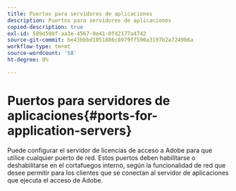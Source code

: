 ```yaml
---
title: Puertos para servidores de aplicaciones
description: Puertos para servidores de aplicaciones
copied-description: true
exl-id: 589d598f-aa3e-4567-9e41-0fd2177a4742
source-git-commit: be43bbbd1051886c8979ff590a3197b2a7249b6a
workflow-type: tm+mt
source-wordcount: '58'
ht-degree: 0%

---
```


# Puertos para servidores de aplicaciones{#ports-for-application-servers}

Puede configurar el servidor de licencias de acceso a Adobe para que utilice cualquier puerto de red. Estos puertos deben habilitarse o deshabilitarse en el cortafuegos interno, según la funcionalidad de red que desee permitir para los clientes que se conectan al servidor de aplicaciones que ejecuta el acceso de Adobe.
